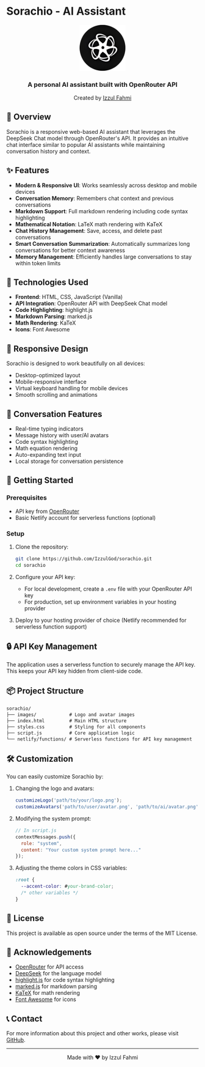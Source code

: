 # Sorachio - AI Assistant

<div align="center">
  <img src="images/logo.png" alt="Sorachio Logo" width="120">
  <h3>A personal AI assistant built with OpenRouter API</h3>
  <p>Created by <a href="https://github.com/IzzulGod">Izzul Fahmi</a></p>
</div>

## 📝 Overview

Sorachio is a responsive web-based AI assistant that leverages the DeepSeek Chat model through OpenRouter's API. It provides an intuitive chat interface similar to popular AI assistants while maintaining conversation history and context.

## ✨ Features

- **Modern & Responsive UI**: Works seamlessly across desktop and mobile devices
- **Conversation Memory**: Remembers chat context and previous conversations
- **Markdown Support**: Full markdown rendering including code syntax highlighting
- **Mathematical Notation**: LaTeX math rendering with KaTeX
- **Chat History Management**: Save, access, and delete past conversations
- **Smart Conversation Summarization**: Automatically summarizes long conversations for better context awareness
- **Memory Management**: Efficiently handles large conversations to stay within token limits

## 🔧 Technologies Used

- **Frontend**: HTML, CSS, JavaScript (Vanilla)
- **API Integration**: OpenRouter API with DeepSeek Chat model
- **Code Highlighting**: highlight.js
- **Markdown Parsing**: marked.js
- **Math Rendering**: KaTeX
- **Icons**: Font Awesome

## 📱 Responsive Design

Sorachio is designed to work beautifully on all devices:
- Desktop-optimized layout
- Mobile-responsive interface
- Virtual keyboard handling for mobile devices
- Smooth scrolling and animations

## 💬 Conversation Features

- Real-time typing indicators
- Message history with user/AI avatars
- Code syntax highlighting
- Math equation rendering
- Auto-expanding text input
- Local storage for conversation persistence

## 🚀 Getting Started

### Prerequisites

- API key from [OpenRouter](https://openrouter.ai/)
- Basic Netlify account for serverless functions (optional)

### Setup

1. Clone the repository:
   ```bash
   git clone https://github.com/IzzulGod/sorachio.git
   cd sorachio
   ```

2. Configure your API key:
   - For local development, create a `.env` file with your OpenRouter API key
   - For production, set up environment variables in your hosting provider

3. Deploy to your hosting provider of choice (Netlify recommended for serverless function support)

## 🔒 API Key Management

The application uses a serverless function to securely manage the API key. This keeps your API key hidden from client-side code.

## 📦 Project Structure

```
sorachio/
├── images/            # Logo and avatar images
├── index.html         # Main HTML structure
├── styles.css         # Styling for all components
├── script.js          # Core application logic
└── netlify/functions/ # Serverless functions for API key management
```

## 🛠️ Customization

You can easily customize Sorachio by:

1. Changing the logo and avatars:
   ```javascript
   customizeLogo('path/to/your/logo.png');
   customizeAvatars('path/to/user/avatar.png', 'path/to/ai/avatar.png');
   ```

2. Modifying the system prompt:
   ```javascript
   // In script.js
   contextMessages.push({
     role: "system",
     content: "Your custom system prompt here..."
   });
   ```

3. Adjusting the theme colors in CSS variables:
   ```css
   :root {
     --accent-color: #your-brand-color;
     /* other variables */
   }
   ```

## 📄 License

This project is available as open source under the terms of the MIT License.

## 🙏 Acknowledgements

- [OpenRouter](https://openrouter.ai/) for API access
- [DeepSeek](https://deepseek.ai/) for the language model
- [highlight.js](https://highlightjs.org/) for code syntax highlighting
- [marked.js](https://marked.js.org/) for markdown parsing
- [KaTeX](https://katex.org/) for math rendering
- [Font Awesome](https://fontawesome.com/) for icons

## 📞 Contact

For more information about this project and other works, please visit [GitHub](https://github.com/IzzulGod).

---

<div align="center">
  <p>Made with ❤️ by Izzul Fahmi</p>
</div>
